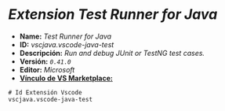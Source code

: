 <!-- Autor: Daniel Benjamin Perez Morales -->
<!-- GitHub: https://github.com/DanielPerezMoralesDev13 -->
<!-- Correo electrónico: danielperezdev@proton.me -->

# ***Extension Test Runner for Java***

- **Name:** *Test Runner for Java*
- **ID:** *vscjava.vscode-java-test*
- **Descripción:** *Run and debug JUnit or TestNG test cases.*
- **Versión:** *`0.41.0`*
- **Editor:** *Microsoft*
- **[Vínculo de VS Marketplace:](https://marketplace.visualstudio.com/items?itemName=vscjava.vscode-java-test "https://marketplace.visualstudio.com/items?itemName=vscjava.vscode-java-test")**

```plaintext
# Id Extensión Vscode
vscjava.vscode-java-test
```

